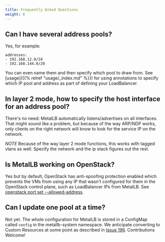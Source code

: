 ```yaml
---
title: Frequently Asked Questions
weight: 6
---
```


## Can I have several address pools?

Yes, for example:
```
addresses:
- 192.168.12.0/24
- 192.168.144.0/20
```

You can even name them and then specify which pool to draw from.  See [usage]({{% relref "usage/_index.md" %}}) for using annotations to specify which IP pool and address as part of defining your LoadBalancer.

## In layer 2 mode, how to specify the host interface for an address pool?

There's no need: MetalLB automatically listens/advertises on all interfaces. That might sound like a problem, but because of the way ARP/NDP works, only clients on the right network will know to look for the service IP on the network.

*NOTE* Because of the way layer 2 mode functions, this works with tagged vlans as well.  Specify the network and the ip stack figures out the rest.

## Is MetalLB working on OpenStack?

Yes but by default, OpenStack has anti-spoofing protection enabled which prevents the VMs from using any IP that wasn't configured for them in the OpenStack control plane, such as LoadBalancer IPs from MetalLB. See [openstack port set --allowed-address](https://docs.openstack.org/python-openstackclient/latest/cli/command-objects/port.html).

## Can I update one pool at a time?

Not yet.  The whole configuration for MetalLB is stored in a ConfigMap called `config` in the metallb-system namespace. We anticipate converting to Custom Resources at some point as described in [Issue 196](https://github.com/google/metallb/issues/196).  Contributions Welcome! 